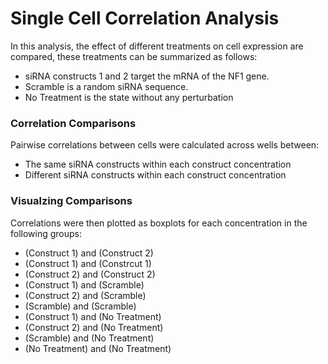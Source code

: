 # Single Cell Correlation Analysis
In this analysis, the effect of different treatments on cell expression are compared, these treatments can be summarized as follows:
- siRNA constructs 1 and 2 target the mRNA of the NF1 gene.
- Scramble is a random siRNA sequence.
- No Treatment is the state without any perturbation

### Correlation Comparisons
Pairwise correlations between cells were calculated across wells between:
- The same siRNA constructs within each construct concentration
- Different siRNA constructs within each construct concentration

### Visualzing Comparisons
Correlations were then plotted as boxplots for each concentration in the following groups:

- (Construct 1) and (Construct 2)
- (Construct 1) and (Constrcut 1)
- (Construct 2) and (Construct 2)
- (Construct 1) and (Scramble)
- (Construct 2) and (Scramble)
- (Scramble) and (Scramble)
- (Construct 1) and (No Treatment)
- (Construct 2) and (No Treatment)
- (Scramble) and (No Treatment)
- (No Treatment) and (No Treatment)
